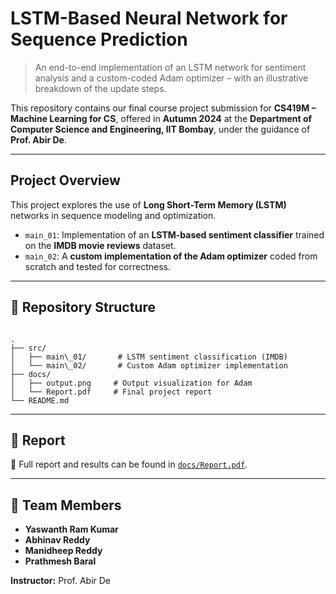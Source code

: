 # LSTM-Based Neural Network for Sequence Prediction

> An end-to-end implementation of an LSTM network for sentiment analysis and a custom-coded Adam optimizer – with an illustrative breakdown of the update steps.

This repository contains our final course project submission for **CS419M – Machine Learning for CS**, offered in **Autumn 2024** at the **Department of Computer Science and Engineering, IIT Bombay**, under the guidance of **Prof. Abir De**.

---

## Project Overview

This project explores the use of **Long Short-Term Memory (LSTM)** networks in sequence modeling and optimization.

- `main_01`: Implementation of an **LSTM-based sentiment classifier** trained on the **IMDB movie reviews** dataset.
- `main_02`: A **custom implementation of the Adam optimizer** coded from scratch and tested for correctness.

---

## 📁 Repository Structure

```

.
├── src/
│   ├── main\_01/       # LSTM sentiment classification (IMDB)
│   └── main\_02/       # Custom Adam optimizer implementation
├── docs/
│   ├── output.png     # Output visualization for Adam
│   └── Report.pdf     # Final project report
└── README.md

```

---

## 🧾 Report

📄 Full report and results can be found in [`docs/Report.pdf`](./docs/Report.pdf).

---

## 👥 Team Members

- **Yaswanth Ram Kumar**
- **Abhinav Reddy**  
- **Manidheep Reddy**  
- **Prathmesh Baral**


**Instructor:** Prof. Abir De

